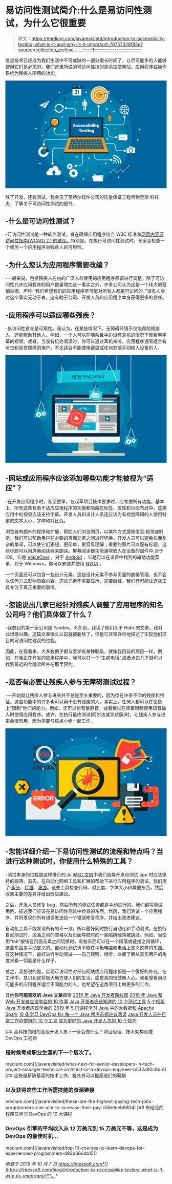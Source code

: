 # 易访问性测试简介:什么是易访问性测试，为什么它很重要

> 原文：<https://medium.com/javarevisited/introduction-to-accessibility-testing-what-is-it-and-why-is-it-important-78757328f85e?source=collection_archive---------1----------------------->

信息技术已经成为我们生活中不可或缺的一部分很长时间了，让尽可能多的人能够使用它们是必须的。我们这里所说的可访问性指的是添加使网站、应用程序或操作系统为残疾人所用的功能。

![](img/2ac3e393a1785e416af0e02d2c2aedc5.png)

除了开发，还有测试。我会见了英特尔软件公司的质量保证工程师鲍里斯·科托夫，了解关于可访问性测试的细节。

## -什么是可访问性测试？

-可访问性测试是一种软件测试，旨在确保应用程序符合 W3C 标准和[网页内容可访问性指南(WCAG) 2.1 的建议。](https://www.w3.org/TR/WCAG21/)特别是。在执行可访问性测试时，专家会检查一个或另一个应用程序对残疾人的可用性。

## -为什么您认为应用程序需要改编？

-一般来说，包括残疾人在内的广泛人群使用的应用程序都要进行调整。除了可访问性允许应用程序的用户数量增加这一事实之外，许多公司认为这是一个伟大的营销举措，声称:“我们希望我们的应用程序尽可能对所有人都是可访问的。”没有人会对这个事实无动于衷，这有助于公司、开发人员和应用程序本身获得更多的信任。

## -应用程序可以适应哪些残疾？

-易访问性首先是可用性。我认为，在某些情况下，无障碍环境不仅能帮助残疾人，还能帮助其他人。例如，一个人可以在嘈杂且手边没有耳机的情况下观看带字幕的视频。或者，当没有机会阅读时，你可以通过耳机来听。应用程序通常适合有听觉和视觉障碍的用户，不太适合不能使用键盘或任何其他手动输入设备的人。

![](img/354f01703d9440c75c2fbdb6394fa7be.png)

## -网站或应用程序应该添加哪些功能才能被视为“适应”？

-在开发应用程序时，甚至更早，在起草项目技术要求时，应考虑所有功能。基本上，所有这些有助于适应应用程序的功能都隐藏在标签、属性和页面布局中。这类应用中的视频应该支持字幕。开发人员和设计人员还应该为有视觉障碍的人使用特定的文本大小、字体和对比色。

浏览器有额外的程序和扩展，帮助人们浏览网页，以某种方式感知信息:视觉或听觉。我们可以帮助用户在必要的页面元素之间进行切换。开发人员可以避免长而复杂的单词，可以使它们更短，更简单，更容易理解；重要的图片可以配有标题，这些标题可以用屏幕阅读器来朗读。屏幕阅读器功能通常嵌入在设备的固件中:对于 iOS，它是 [VoiceOver](https://www.apple.com/accessibility/iphone/vision/) ，对于 [Android](https://javarevisited.blogspot.com/2017/12/top-5-android-online-training-courses-for-Java-developers.html) ，它是可以在设置中找到的辅助功能菜单，对于 Windows，你可以安装并使用 [NVDA](https://www.nvaccess.org/) 。

一个页面还可以包含一些设计元素，这些设计元素不参与页面的直接管理，也不会以任何方式影响页面内容。这些元素不需要显示，需要隐藏。我们有可能让这些工具专注于真正重要的事情。

## -您能说出几家已经针对残疾人调整了应用程序的知名公司吗？他们具体做了什么？

-我想到的第一家公司是 Yandex。不久前，我读了他们关于 Habr 的文章，我对此很感兴趣。这篇文章很久以前就被删除了，但是它非常详尽地描述了实现他们项目的可访问性建议的过程。

因此，在我看来，大多数例子都与医学有某种联系，就像我目前的项目一样。例如，在我正在开发的应用程序中，我可以打一个“生病电话”,或者点击几下就可以找到最近的合适诊所并在那里预约。

## -是否有必要让残疾人参与无障碍测试过程？

-一开始就让残疾人参与进来并不总是至关重要的，因为存在许多不同的残疾和特征。这些功能中的许多也可以用于没有残疾的人。事实上，任何人都可以在设备上“限制”他们的能力。例如，您可以将音量静音，或者尝试在闭着眼睛使用语音输入时使用应用程序。或许，在执行最终测试(阿尔法或测试版)时，让残疾人参与进来会很有用，因为需要与焦点小组一起工作。

![](img/56c220d2e820cc866b8a5dc9043c77d5.png)

## -您能详细介绍一下易访问性测试的流程和特点吗？当进行这种测试时，你使用什么特殊的工具？

-测试本身的过程是这样进行的:从 [W3C 文档](https://www.w3.org/TR/WCAG21/)中我们选择开发和测试 app 时应该坚持的段落。首先，在自动化网络工具和扩展的帮助下进行应用程序的测试。我们用了:[斧头](https://chrome.google.com/webstore/detail/axe/lhdoppojpmngadmnindnejefpokejbdd)、[灯塔](https://chrome.google.com/webstore/detail/lighthouse/blipmdconlkpinefehnmjammfjpmpbjk)、[波浪](https://chrome.google.com/webstore/detail/wave-evaluation-tool/jbbplnpkjmmeebjpijfedlgcdilocofh)。这些工具检查代码、对比度、字体大小和其他东西，然后收集主要的差异并给出改进建议。

之后，开发人员修复 bug，然后所有的测试任务都是手动进行的。我们编写测试用例，描述我们应该在易访问性测试中检查的东西。然后，我们测试一个应用程序，并将发现的所有错误发送给一个错误修复程序，并给出改进建议。

自动化工具不能发现所有的不一致，所以最好同时执行自动化和手动测试。在执行自动测试时，段落之间的空格以及页面导航时的一些陷阱经常被跳过。例如，当使用“tab”按钮在页面元素之间切换时，有些东西可以在一个段落或链接之间循环，这些东西是手动定义的。自动化测试也不能在平板电脑和电话上定义这样的东西。在这种情况下，最好进行手动测试——自己观察、倾听，以便了解从真实用户的角度来看一切会是什么样子。

总之，我想说的是，实现可访问性对任何网站或应用程序都是一个很好的补充。在工作中，意识到这将极大地方便人们的生活，感觉真的很鼓舞人心。我希望看到尽可能多的应用程序适合不同能力的人，也希望在这类项目上做更多的工作。

其他**你可能喜欢的 Java 文章**探索
[2019 年 Java 开发者路线图](https://javarevisited.blogspot.com/2019/10/the-java-developer-roadmap.html)
[2019 年 Java 和 Web 开发者应该学会的 10 件事](http://javarevisited.blogspot.sg/2017/12/10-things-java-programmers-should-learn.html#axzz53ENLS1RB)
[Java 开发者应该知道的 10 个测试工具](http://javarevisited.blogspot.sg/2018/01/10-unit-testing-and-integration-tools-for-java-programmers.html)
[5 个框架 Java 开发者应该学会的 2019 年](http://javarevisited.blogspot.sg/2018/04/top-5-java-frameworks-to-learn-in-2018_27.html)
[5 门课程学习 Java 中的大数据和 Apache Spark](http://javarevisited.blogspot.sg/2017/12/top-5-courses-to-learn-big-data-and.html)
[10 条学习 DevOps for 每一个 Java 程序员都应该阅读](https://javarevisited.blogspot.com/2018/09/10-devops-courses-for-experienced-java-developers.html)
[Java 开发人员在日常工作中使用的 10 个工具](http://javarevisited.blogspot.sg/2017/03/10-tools-used-by-java-programming-Developers.html#axzz55lrMRnNC)
[成为更好的 Java 开发人员的 10 个技巧](https://javarevisited.blogspot.com/2018/05/10-tips-to-become-better-java-developer.html)

[](/javarevisited/what-next-for-senior-developers-in-tech-project-manager-technical-architect-or-a-devops-engineer-b532a80c9ba1) [## 高科技领域的高级开发人员下一步会做什么？项目经理、技术架构师或 DevOps 工程师

### 是时候考虑职业生涯的下一个层次了。

medium.com](/javarevisited/what-next-for-senior-developers-in-tech-project-manager-technical-architect-or-a-devops-engineer-b532a80c9ba1) [](/javarevisited/these-are-the-highest-paying-tech-jobs-programmers-can-aim-to-increase-their-pay-c59e1eeb6904) [## 这些是薪酬最高的技术工作，程序员可以提高他们的薪酬

### 以及获得这些工作所需技能的资源链接

medium.com](/javarevisited/these-are-the-highest-paying-tech-jobs-programmers-can-aim-to-increase-their-pay-c59e1eeb6904) [](/javarevisited/top-10-courses-to-learn-devops-for-experienced-programmers-d93b666db151) [## 有经验的程序员学习 DevOps 的 10 大课程

### DevOps 引擎的平均收入从 12 万美元到 15 万美元不等，这是成为 DevOps 的最佳时机…

medium.com](/javarevisited/top-10-courses-to-learn-devops-for-experienced-programmers-d93b666db151) 

*原载于 2019 年 10 月 7 日 https://intexsoft.com*[](https://intexsoft.com/blog/introduction-to-accessibility-testing-what-is-it-why-its-important/)**。**